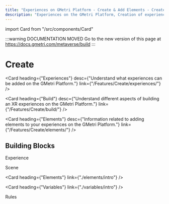 ```yaml
---
title: "Experiences on GMetri Platform - Create & Add Elements - Create Feature of GMetri XR Platform"
description: "Experiences on the GMetri Platform, Creation of experiences, Adding elements to XR experiences - Create Feature on GMetri XR Platform - Documentation"
---
```

import Card from "/src/components/Card"


<head>
  <link rel="canonical" href="https://docs.gmetri.com/metaverse/build" />
</head>

:::warning DOCUMENTATION MOVED
Go to the new version of this page at https://docs.gmetri.com/metaverse/build
:::

# Create

<Card heading={"Experiences"} 
      desc={"Understand what experiences can be added on the GMetri Platform."} 
      link={"/Features/Create/experiences/"} />

<Card heading={"Build"} 
      desc={"Understand different aspects of building an XR experiences on the GMetri Platform."} 
      link={"/Features/Create/build/"} />

<Card heading={"Elements"} 
      desc={"Information related to adding elements to your experiences on the GMetri Platform."} 
      link={"/Features/Create/elements/"} />

## Building Blocks

Experience

Scene

<Card heading={"Elements"} link={"./elements/intro"} />

<Card heading={"Variables"} link={"./variables/intro"} />

Rules

